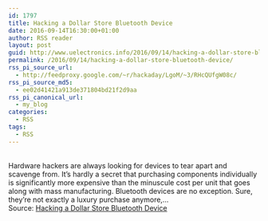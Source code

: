 ```yaml
---
id: 1797
title: Hacking a Dollar Store Bluetooth Device
date: 2016-09-14T16:30:00+01:00
author: RSS reader
layout: post
guid: http://www.uelectronics.info/2016/09/14/hacking-a-dollar-store-bluetooth-device/
permalink: /2016/09/14/hacking-a-dollar-store-bluetooth-device/
rss_pi_source_url:
  - http://feedproxy.google.com/~r/hackaday/LgoM/~3/RHcQUfgW08c/
rss_pi_source_md5:
  - ee02d41421a913de371804bd21f2d9aa
rss_pi_canonical_url:
  - my_blog
categories:
  - RSS
tags:
  - RSS
---
```

&#013;  
Hardware hackers are always looking for devices to tear apart and scavenge from. It’s hardly a secret that purchasing components individually is significantly more expensive than the minuscule cost per unit that goes along with mass manufacturing. Bluetooth devices are no exception. Sure, they’re not exactly a luxury purchase anymore,…&#013;  
Source: <a href="http://feedproxy.google.com/~r/hackaday/LgoM/~3/RHcQUfgW08c/" target="_blank">Hacking a Dollar Store Bluetooth Device</a>